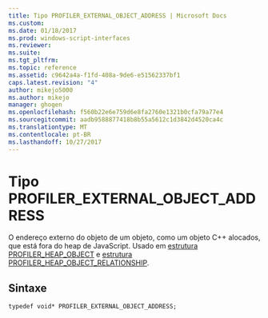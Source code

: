 ```yaml
---
title: Tipo PROFILER_EXTERNAL_OBJECT_ADDRESS | Microsoft Docs
ms.custom: 
ms.date: 01/18/2017
ms.prod: windows-script-interfaces
ms.reviewer: 
ms.suite: 
ms.tgt_pltfrm: 
ms.topic: reference
ms.assetid: c9642a4a-f1fd-408a-9de6-e51562337bf1
caps.latest.revision: "4"
author: mikejo5000
ms.author: mikejo
manager: ghogen
ms.openlocfilehash: f560b22e6e759d6e8fa2760e1321b0cfa79a77e4
ms.sourcegitcommit: aadb9588877418b8b55a5612c1d3842d4520ca4c
ms.translationtype: MT
ms.contentlocale: pt-BR
ms.lasthandoff: 10/27/2017
---
```

# <a name="profilerexternalobjectaddress-type"></a>Tipo PROFILER_EXTERNAL_OBJECT_ADDRESS
O endereço externo do objeto de um objeto, como um objeto C++ alocados, que está fora do heap de JavaScript. Usado em [estrutura PROFILER_HEAP_OBJECT](../../winscript/reference/profiler-heap-object-structure.md) e [estrutura PROFILER_HEAP_OBJECT_RELATIONSHIP](../../winscript/reference/profiler-heap-object-relationship-structure.md).  
  
## <a name="syntax"></a>Sintaxe  
  
```  
typedef void* PROFILER_EXTERNAL_OBJECT_ADDRESS;  
```